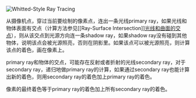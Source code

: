 ![Whitted-Style Ray Tracing](../Images/Whitted-Style_ray_tracing.png)

从摄像机点，穿过当前要绘制的像素点，连出一条光线primary ray，如果光线和物体表面有交点（计算方法参见[[Ray-Surface Intersection]][光线和曲面的交点](Ray-Surface%20Intersection.md)），则从该交点到光源方向连一条shadow ray，如果shadow ray没有碰到其他物体，说明该点会被光源照亮，否则在阴影里。如果该点可以被光源照亮，则计算该点的着色，画在像素上。

primary ray和物体的交点，可能存在反射或者折射的光线secondary ray，对于secondary ray，递归地做primary ray的计算，如果通过secondary ray也能计算出新的着色，则用secondary ray的着色加上primary ray的着色。

像素的最终着色等于primary ray的着色加上所有secondary ray的着色。
